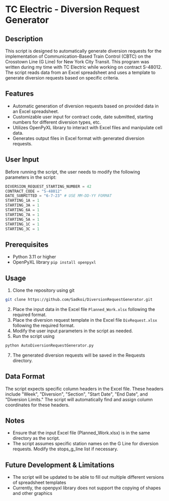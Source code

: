 # TC Electric - Diversion Request Generator

## Description
This script is designed to automatically generate diversion requests for the implementation of Communication-Based Train Control (CBTC) on the Crosstown Line (G Line) for New York City Transit. This program was written during my time with TC Electric while working on contract S-48012. The script reads data from an Excel spreadsheet and uses a template to generate diversion requests based on specific criteria.

## Features
- Automatic generation of diversion requests based on provided data in an Excel spreadsheet.
- Customizable user input for contract code, date submitted, starting numbers for different diversion types, etc.
- Utilizes OpenPyXL library to interact with Excel files and manipulate cell data.
- Generates output files in Excel format with generated diversion requests.

## User Input
Before running the script, the user needs to modify the following parameters in the script:

```python
DIVERSION_REQUEST_STARTING_NUMBER = 42
CONTRACT_CODE = "S-48012"
DATE_SUBMITTED = "6-7-23" # USE MM-DD-YY FORMAT
STARTING_1A = 1
STARTING_3A = 1
STARTING_6A = 1
STARTING_7A = 1
STARTING_5A = 1
STARTING_1C = 1
STARTING_3C = 1
```

## Prerequisites
- Python 3.11 or higher
- OpenPyXL library `pip install openpyxl`

## Usage
1. Clone the repository using git
```bash
git clone https://github.com/Sadkoi/DiversionRequestGenerator.git
```
2. Place the input data in the Excel file `Planned_Work.xlsx` following the required format.
3. Place the diversion request template in the Excel file `DivRequest.xlsx` following the required format.
4. Modify the user input parameters in the script as needed.
5. Run the script using
```bash
python AutoDiversionRequestGenerator.py
```
7. The generated diversion requests will be saved in the Requests directory.

## Data Format
The script expects specific column headers in the Excel file. These headers include "Week", "Diversion", "Section", "Start Date", "End Date", and "Diversion Limits." The script will automatically find and assign column coordinates for these headers.

## Notes
- Ensure that the input Excel file (Planned_Work.xlsx) is in the same directory as the script.
- The script assumes specific station names on the G Line for diversion requests. Modify the stops_g_line list if necessary.

## Future Development & Limitations
- The script will be updated to be able to fill out multiple different versions of spreadsheet templates
- Currently, the openpyxl library does not support the copying of shapes and other graphics
